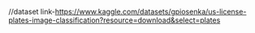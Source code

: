 //dataset link-https://www.kaggle.com/datasets/gpiosenka/us-license-plates-image-classification?resource=download&select=plates
